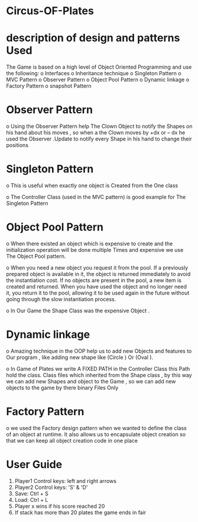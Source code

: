 Circus-OF-Plates
================
description of design and patterns Used
========================================
The Game is based on a high level of Object Oriented Programming and use the following:
o Interfaces
o Inheritance technique
o Singleton Pattern
o MVC Pattern
o Observer Pattern
o Object Pool Pattern
o Dynamic linkage
o Factory Pattern
o snapshot Pattern

 Observer Pattern
====================================
o Using the Observer Pattern help The Clown Object to notify the Shapes on his hand about
his moves , so when a the Clown moves by +dx or – dx he used the Observer .Update to notify
every Shape in his hand to change their positions

Singleton Pattern
====================
o This is useful when exactly one object is Created from the One class

o The Controller Class (used in the MVC pattern) is good example for The Singleton Pattern

Object Pool Pattern
================================
o When there existed an object which is expensive to create and the initialization operation 
will be done multiple Times and expensive we use The Object Pool pattern.

o When you need a new object you request it from the pool. If a previously prepared object is
available in it, the object is returned immediately to avoid the instantiation cost. If no objects 
are present in the pool, a new item is created and returned. When you have used the object and no longer 
need it, you return it to the pool, allowing it to be used again in the future without going through the 
slow instantiation process.

o In Our Game the Shape Class was the expensive Object .

Dynamic linkage
=====================
o Amazing technique in the OOP help us to add new Objects and features 
to Our program , like adding new shape like (Circle ) Or (Oval ).

o In Game of Plates we write A FIXED PATH in the Controller Class this 
Path hold the class. Class files which inherited from the Shape class , by this way 
we can add new Shapes and object to the Game , so we can add new objects to the game by there binary Files Only

Factory Pattern
==================
o we used the Factory design pattern when we wanted to define the class
of an object at runtime. It also allows us to encapsulate object creation
so that we can keep all object creation code in one place

User Guide
===========
1. Player1 Control keys: left and right arrows
2. Player2 Control keys: 'S' & 'D'
3. Save: Ctrl + S
4. Load: Ctrl + L
5. Player x wins if his score reached 20
6. If stack has more than 20 plates the game ends in fair
